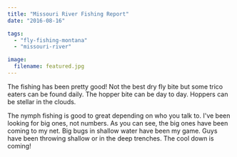 ```yaml
---
title: "Missouri River Fishing Report"
date: "2016-08-16"

tags: 
  - "fly-fishing-montana"
  - "missouri-river"

image:
  filename: featured.jpg
---
```


The fishing has been pretty good! Not the best dry fly bite but some trico eaters can be found daily. The hopper bite can be day to day. Hoppers can be stellar in the clouds.

The nymph fishing is good to great depending on who you talk to. I've been looking for big ones, not numbers. As you can see, the big ones have been coming to my net. Big bugs in shallow water have been my game. Guys have been throwing shallow or in the deep trenches. The cool down is coming!
